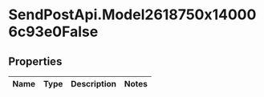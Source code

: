 # SendPostApi.Model2618750x140006c93e0False

## Properties
Name | Type | Description | Notes
------------ | ------------- | ------------- | -------------


